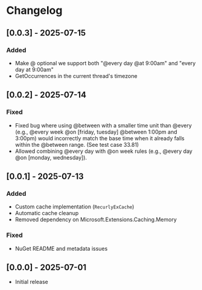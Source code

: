 # Changelog

## [0.0.3] - 2025-07-15
### Added
- Make @ optional we support both "@every day @at 9:00am" and "every day at 9:00am"
- GetOccurrences in the current thread's timezone

## [0.0.2] - 2025-07-14
### Fixed
- Fixed bug where using @between with a smaller time unit than @every (e.g., @every week @on [friday, tuesday] @between 1:00pm and 3:00pm) would incorrectly match the base time when it already falls within the @between range. (See test case 33.81)
- Allowed combining @every day with @on week rules (e.g., @every day @on [monday, wednesday]).

## [0.0.1] - 2025-07-13
### Added
- Custom cache implementation (`RecurlyExCache`)
- Automatic cache cleanup
- Removed dependency on Microsoft.Extensions.Caching.Memory

### Fixed
- NuGet README and metadata issues

## [0.0.0] - 2025-07-01
- Initial release

